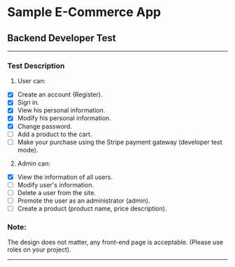 # Sample E-Commerce App

## Backend Developer Test

---

### Test Description

1. User can:

-   [x] Create an account (Register).
-   [x] Sign in.
-   [x] View his personal information.
-   [x] Modify his personal information.
-   [x] Change password.
-   [ ] Add a product to the cart.
-   [ ] Make your purchase using the Stripe payment gateway (developer test mode).

2. Admin can:

-   [x] View the information of all users.
-   [ ] Modify user's information.
-   [ ] Delete a user from the site.
-   [ ] Promote the user as an administrator (admin).
-   [ ] Create a product (product name, price description).

### Note:

The design does not matter, any front-end page is acceptable.
(Please use roles on your project).

---
